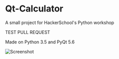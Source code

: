 # Qt-Calculator
A small project for HackerSchool's Python workshop

TEST PULL REQUEST

Made on Python 3.5 and PyQt 5.6

![Screenshot](Screenshot.PNG "A screenshot of the application")
